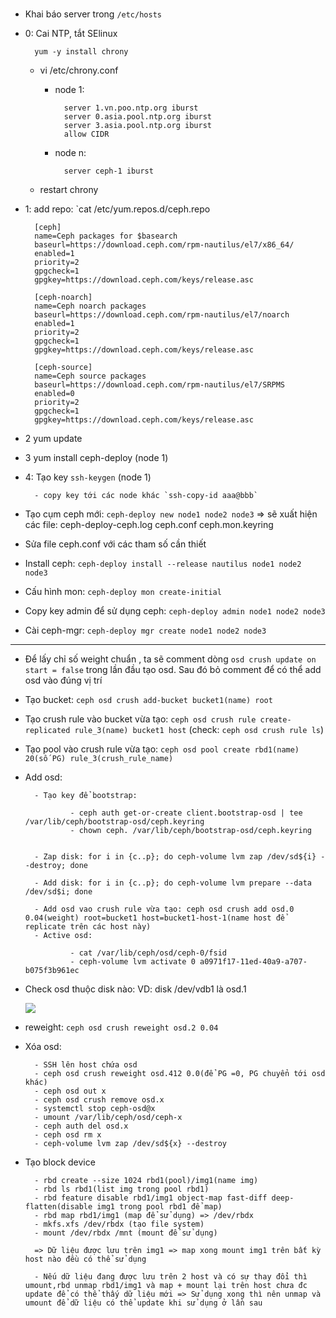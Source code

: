 # 
- Khai báo server trong `/etc/hosts`
- 0: Cai NTP, tắt SElinux

        yum -y install chrony

    - vi /etc/chrony.conf

        - node 1:

                server 1.vn.poo.ntp.org iburst
                server 0.asia.pool.ntp.org iburst
                server 3.asia.pool.ntp.org iburst
                allow CIDR

        - node n:

                server ceph-1 iburst

    - restart chrony



- 1: add repo: `cat /etc/yum.repos.d/ceph.repo

        [ceph]
        name=Ceph packages for $basearch
        baseurl=https://download.ceph.com/rpm-nautilus/el7/x86_64/
        enabled=1
        priority=2
        gpgcheck=1
        gpgkey=https://download.ceph.com/keys/release.asc

        [ceph-noarch]
        name=Ceph noarch packages
        baseurl=https://download.ceph.com/rpm-nautilus/el7/noarch
        enabled=1
        priority=2
        gpgcheck=1
        gpgkey=https://download.ceph.com/keys/release.asc

        [ceph-source]
        name=Ceph source packages
        baseurl=https://download.ceph.com/rpm-nautilus/el7/SRPMS
        enabled=0
        priority=2
        gpgcheck=1
        gpgkey=https://download.ceph.com/keys/release.asc


- 2 yum update

- 3 yum install ceph-deploy (node 1)


- 4: Tạo key `ssh-keygen` (node 1)

        - copy key tới các node khác `ssh-copy-id aaa@bbb`

- Tạo cụm ceph mới: `ceph-deploy new node1 node2 node3` => sẽ xuất hiện các file: 
ceph-deploy-ceph.log  ceph.conf  ceph.mon.keyring

- Sửa file ceph.conf với các tham số cần thiết 

- Install ceph: `ceph-deploy install --release nautilus node1 node2 node3`

- Cấu hình mon: `ceph-deploy mon create-initial`

- Copy key admin để sử dụng ceph: `ceph-deploy admin node1 node2 node3`

- Cài ceph-mgr: `ceph-deploy mgr create node1 node2 node3`

-----------------------------------------------------------------------

- Để lấy chỉ số weight chuẩn , ta sẽ comment dòng `osd crush update on start = false` trong lần đầu tạo osd. Sau đó bỏ comment để có thể add osd vào đúng vị trí

- Tạo bucket: `ceph osd crush add-bucket bucket1(name) root`

- Tạo crush rule vào bucket vừa tạo: `ceph osd crush rule create-replicated rule_3(name) bucket1 host` (check: `ceph osd crush rule ls`)

- Tạo pool vào crush rule vừa tạo: `ceph osd pool create rbd1(name) 20(số PG) rule_3(crush_rule_name)`


- Add osd:

        - Tạo key để bootstrap: 

                - ceph auth get-or-create client.bootstrap-osd | tee /var/lib/ceph/bootstrap-osd/ceph.keyring
                - chown ceph. /var/lib/ceph/bootstrap-osd/ceph.keyring


        - Zap disk: for i in {c..p}; do ceph-volume lvm zap /dev/sd${i} --destroy; done 
        
        - Add disk: for i in {c..p}; do ceph-volume lvm prepare --data /dev/sd$i; done

        - Add osd vao crush rule vừa tạo: ceph osd crush add osd.0 0.04(weight) root=bucket1 host=bucket1-host-1(name host để replicate trên các host này)
        - Active osd: 
        
                - cat /var/lib/ceph/osd/ceph-0/fsid
                - ceph-volume lvm activate 0 a0971f17-11ed-40a9-a707-b075f3b961ec


- Check osd thuộc disk nào: VD: disk /dev/vdb1 là osd.1

  <img src="images/check-disk.png">



- reweight: `ceph osd crush reweight osd.2 0.04`

- Xóa osd:

        - SSH lên host chứa osd
        - ceph osd crush reweight osd.412 0.0(để PG =0, PG chuyển tới osd khác)
        - ceph osd out x
        - ceph osd crush remove osd.x
        - systemctl stop ceph-osd@x
        - umount /var/lib/ceph/osd/ceph-x
        - ceph auth del osd.x
        - ceph osd rm x
        - ceph-volume lvm zap /dev/sd${x} --destroy


- Tạo block device

        - rbd create --size 1024 rbd1(pool)/img1(name img)
        - rbd ls rbd1(list img trong pool rbd1)
        - rbd feature disable rbd1/img1 object-map fast-diff deep-flatten(disable img1 trong pool rbd1 để map)
        - rbd map rbd1/img1 (map để sử dụng) => /dev/rbdx
        - mkfs.xfs /dev/rbdx (tạo file system)
        - mount /dev/rbdx /mnt (mount để sử dụng)
        
        => Dữ liệu được lưu trên img1 => map xong mount img1 trên bất kỳ host nào đều có thể sử dụng
        
        - Nếu dữ liệu đang được lưu trên 2 host và có sự thay đổi thì umount,rbd unmap rbd1/img1 và map + mount lại trên host chưa đc update để có thể thấy dữ liệu mới => Sử dụng xong thì nên unmap và umount để dữ liệu có thể update khi sử dụng ở lần sau


